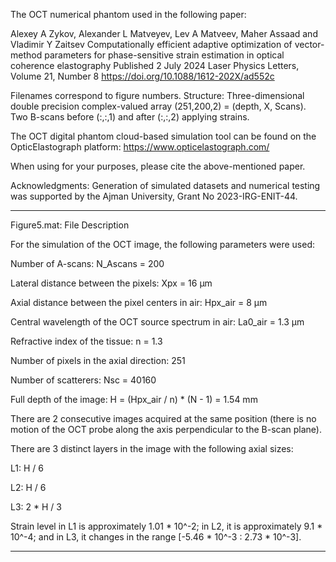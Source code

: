 The OCT numerical phantom used in the following paper:

Alexey A Zykov, Alexander L Matveyev, Lev A Matveev, Maher Assaad and Vladimir Y Zaitsev
Computationally efficient adaptive optimization of vector-method parameters for phase-sensitive strain estimation in optical coherence elastography
Published 2 July 2024 
Laser Physics Letters, Volume 21, Number 8
https://doi.org/10.1088/1612-202X/ad552c

Filenames correspond to figure numbers.
Structure: Three-dimensional double precision complex-valued array (251,200,2) = (depth, X, Scans). 
Two B-scans before (:,:,1) and after (:,:,2) applying strains.

The OCT digital phantom cloud-based simulation tool can be found on the OpticElastograph platform: https://www.opticelastograph.com/

When using for your purposes, please cite the above-mentioned paper.

Acknowledgments:
Generation of simulated datasets and numerical testing was supported by the Ajman University, Grant No 2023-IRG-ENIT-44.

----------------------
Figure5.mat: File Description

For the simulation of the OCT image, the following parameters were used:

Number of A-scans: N_Ascans = 200

Lateral distance between the pixels: Xpx = 16 µm

Axial distance between the pixel centers in air: Hpx_air = 8 µm

Central wavelength of the OCT source spectrum in air: La0_air = 1.3 µm

Refractive index of the tissue: n = 1.3

Number of pixels in the axial direction: 251

Number of scatterers: Nsc = 40160

Full depth of the image: H = (Hpx_air / n) * (N - 1) = 1.54 mm

There are 2 consecutive images acquired at the same position (there is no motion of the OCT probe along the axis perpendicular to the B-scan plane).

There are 3 distinct layers in the image with the following axial sizes:

L1: H / 6

L2: H / 6

L3: 2 * H / 3

Strain level in L1 is approximately 1.01 * 10^-2; in L2, it is approximately 9.1 * 10^-4; and in L3, it changes in the range [-5.46 * 10^-3 : 2.73 * 10^-3].

----------------------

